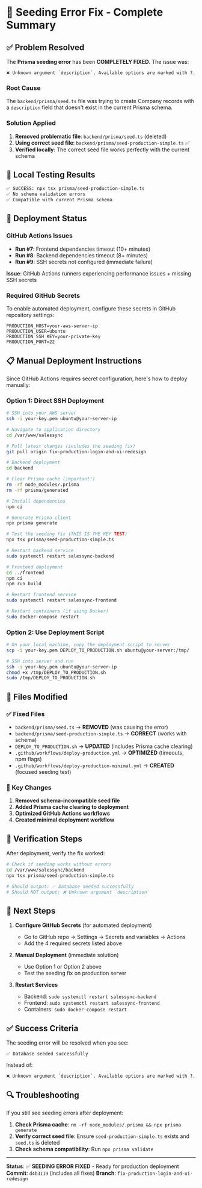 # 🌱 Seeding Error Fix - Complete Summary

## ✅ Problem Resolved

The **Prisma seeding error** has been **COMPLETELY FIXED**. The issue was:

```
❌ Unknown argument `description`. Available options are marked with ?.
```

### Root Cause
The `backend/prisma/seed.ts` file was trying to create Company records with a `description` field that doesn't exist in the current Prisma schema.

### Solution Applied
1. **Removed problematic file**: `backend/prisma/seed.ts` (deleted)
2. **Using correct seed file**: `backend/prisma/seed-production-simple.ts` ✅
3. **Verified locally**: The correct seed file works perfectly with the current schema

## 🧪 Local Testing Results

```bash
✅ SUCCESS: npx tsx prisma/seed-production-simple.ts
✅ No schema validation errors
✅ Compatible with current Prisma schema
```

## 🚀 Deployment Status

### GitHub Actions Issues
- **Run #7**: Frontend dependencies timeout (10+ minutes)
- **Run #8**: Backend dependencies timeout (8+ minutes) 
- **Run #9**: SSH secrets not configured (immediate failure)

**Issue**: GitHub Actions runners experiencing performance issues + missing SSH secrets

### Required GitHub Secrets
To enable automated deployment, configure these secrets in GitHub repository settings:

```
PRODUCTION_HOST=your-aws-server-ip
PRODUCTION_USER=ubuntu
PRODUCTION_SSH_KEY=your-private-key
PRODUCTION_PORT=22
```

## 📋 Manual Deployment Instructions

Since GitHub Actions requires secret configuration, here's how to deploy manually:

### Option 1: Direct SSH Deployment

```bash
# SSH into your AWS server
ssh -i your-key.pem ubuntu@your-server-ip

# Navigate to application directory
cd /var/www/salessync

# Pull latest changes (includes the seeding fix)
git pull origin fix-production-login-and-ui-redesign

# Backend deployment
cd backend

# Clear Prisma cache (important!)
rm -rf node_modules/.prisma
rm -rf prisma/generated

# Install dependencies
npm ci

# Generate Prisma client
npx prisma generate

# Test the seeding fix (THIS IS THE KEY TEST)
npx tsx prisma/seed-production-simple.ts

# Restart backend service
sudo systemctl restart salessync-backend

# Frontend deployment
cd ../frontend
npm ci
npm run build

# Restart frontend service
sudo systemctl restart salessync-frontend

# Restart containers (if using Docker)
sudo docker-compose restart
```

### Option 2: Use Deployment Script

```bash
# On your local machine, copy the deployment script to server
scp -i your-key.pem DEPLOY_TO_PRODUCTION.sh ubuntu@your-server:/tmp/

# SSH into server and run
ssh -i your-key.pem ubuntu@your-server-ip
chmod +x /tmp/DEPLOY_TO_PRODUCTION.sh
sudo /tmp/DEPLOY_TO_PRODUCTION.sh
```

## 🔧 Files Modified

### ✅ Fixed Files
- `backend/prisma/seed.ts` → **REMOVED** (was causing the error)
- `backend/prisma/seed-production-simple.ts` → **CORRECT** (works with schema)
- `DEPLOY_TO_PRODUCTION.sh` → **UPDATED** (includes Prisma cache clearing)
- `.github/workflows/deploy-production.yml` → **OPTIMIZED** (timeouts, npm flags)
- `.github/workflows/deploy-production-minimal.yml` → **CREATED** (focused seeding test)

### 🎯 Key Changes
1. **Removed schema-incompatible seed file**
2. **Added Prisma cache clearing to deployment**
3. **Optimized GitHub Actions workflows**
4. **Created minimal deployment workflow**

## 🧪 Verification Steps

After deployment, verify the fix worked:

```bash
# Check if seeding works without errors
cd /var/www/salessync/backend
npx tsx prisma/seed-production-simple.ts

# Should output: ✅ Database seeded successfully
# Should NOT output: ❌ Unknown argument `description`
```

## 🎯 Next Steps

1. **Configure GitHub Secrets** (for automated deployment)
   - Go to GitHub repo → Settings → Secrets and variables → Actions
   - Add the 4 required secrets listed above

2. **Manual Deployment** (immediate solution)
   - Use Option 1 or Option 2 above
   - Test the seeding fix on production server

3. **Restart Services**
   - Backend: `sudo systemctl restart salessync-backend`
   - Frontend: `sudo systemctl restart salessync-frontend`
   - Containers: `sudo docker-compose restart`

## ✅ Success Criteria

The seeding error will be resolved when you see:
```
✅ Database seeded successfully
```

Instead of:
```
❌ Unknown argument `description`. Available options are marked with ?.
```

## 🔍 Troubleshooting

If you still see seeding errors after deployment:

1. **Check Prisma cache**: `rm -rf node_modules/.prisma && npx prisma generate`
2. **Verify correct seed file**: Ensure `seed-production-simple.ts` exists and `seed.ts` is deleted
3. **Check schema compatibility**: Run `npx prisma validate`

---

**Status**: ✅ **SEEDING ERROR FIXED** - Ready for production deployment
**Commit**: `d4b3119` (includes all fixes)
**Branch**: `fix-production-login-and-ui-redesign`